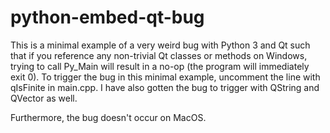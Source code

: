 # python-embed-qt-bug

This is a minimal example of a very weird bug with Python 3 and Qt such that if you reference any non-trivial Qt classes
or methods on Windows, trying to call Py_Main will result in a no-op (the program will immediately exit 0). To trigger
the bug in this minimal example, uncomment the line with qIsFinite in main.cpp. I have also gotten the bug to trigger
with QString and QVector as well.

Furthermore, the bug doesn't occur on MacOS.
